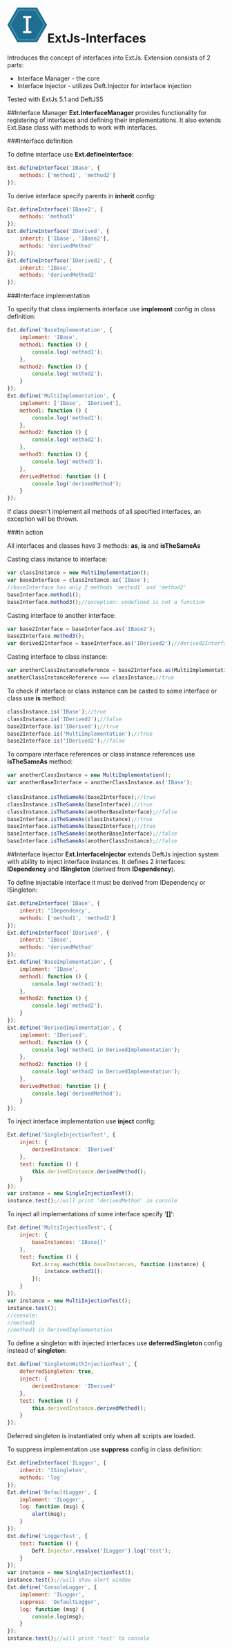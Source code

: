 ![](/icon.png)ExtJs-Interfaces
================

Introduces the concept of interfaces into ExtJs.
Extension consists of 2 parts:
- Interface Manager - the core
- Interface Injector - utilizes Deft.Injector for interface injection

Tested with ExtJs 5.1 and DeftJS5

##Interface Manager
**Ext.InterfaceManager** provides functionality for registering of interfaces and defining their implementations. It also extends Ext.Base class with methods to work with interfaces.

###Interface definition

To define interface use **Ext.defineInterface**:
```js
Ext.defineInterface('IBase', {
    methods: ['method1', 'method2']
});
```

To derive interface specify parents in **inherit** config:
```js
Ext.defineInterface('IBase2', {
    methods: 'method3'
});
Ext.defineInterface('IDerived', {
    inherit: ['IBase', 'IBase2'],
    methods: 'derivedMethod'
});
Ext.defineInterface('IDerived2', {
    inherit: 'IBase',
    methods: 'derivedMethod2'
});
```

###Interface implementation

To specify that class implements interface use **implement** config in class definition:
```js
Ext.define('BaseImplementation', {
    implement: 'IBase',
    method1: function () {
        console.log('method1');
    },
    method2: function () {
        console.log('method2');
    }
});
Ext.define('MultiImplementation', {
    implement: ['IBase', 'IDerived'],
    method1: function () {
        console.log('method1');
    },
    method2: function () {
        console.log('method2');
    },
    method3: function () {
        console.log('method3');
    },
    derivedMethod: function () {
        console.log('derivedMethod');
    }
});
```
If class doesn't implement all methods of all specified interfaces, an exception will be thrown.

###In action

All interfaces and classes  have 3 methods: **as**, **is** and **isTheSameAs**

Casting class instance to interface:
```js
var classInstance = new MultiImplementation();
var baseInterface = classInstance.as('IBase');
//baseInterface has only 2 methods 'method1' and 'method2'
baseInterface.method1();
baseInterface.method3();//exception: undefined is not a function
```

Casting interface to another interface:
```js
var base2Interface = baseInterface.as('IBase2');
base2Interface.method3();
var derived2Interface = baseInterface.as('IDerived2');//derived2Interface will be null because  MultiImplementation class doesn't implement IDerived2
```

Casting interface to class instance:
```js
var anotherClassInstanceReference = base2Interface.as(MultiImplementation);//class may be specified as constructor or as string 'MultiImplementation'
anotherClassInstanceReference === classInstance;//true
```

To check if interface or class instance can be casted to some interface or class use **is** method:
```js
classInstance.is('IBase');//true
classInstance.is('IDerived2');//false
base2Interface.is('IDerived');//true
base2Interface.is('MultiImplementation');//true
base2Interface.is('IDerived2');//false
```

To compare interface references or class instance references use **isTheSameAs** method:
```js
var anotherClassInstance = new MultiImplementation();
var anotherBaseInterface = anotherClassInstance.as('IBase');

classInstance.isTheSameAs(base2Interface);//true
classInstance.isTheSameAs(baseInterface);//true
classInstance.isTheSameAs(anotherBaseInterface);//false
baseInterface.isTheSameAs(classInstance);//true
baseInterface.isTheSameAs(base2Interface);//true
baseInterface.isTheSameAs(anotherBaseInterface);//false
baseInterface.isTheSameAs(anotherClassInstance);//false
```

##Interface Injector
**Ext.InterfaceInjector** extends DeftJs injection system with ability to inject interface instances. It defines 2 interfaces: **IDependency** and **ISingleton** (derived from **IDependency**).

To define injectable interface it must be derived from IDependency or ISingleton:
```js
Ext.defineInterface('IBase', {
    inherit: 'IDependency',
    methods: ['method1', 'method2']
});
Ext.defineInterface('IDerived', {
    inherit: 'IBase',
    methods: 'derivedMethod'
});
Ext.define('BaseImplementation', {
    implement: 'IBase',
    method1: function () {
        console.log('method1');
    },
    method2: function () {
        console.log('method2');
    }
});
Ext.define('DerivedImplementation', {
    implement: 'IDerived',
    method1: function () {
        console.log('method1 in DerivedImplementation');
    },
    method2: function () {
        console.log('method2 in DerivedImplementation');
    },
    derivedMethod: function () {
        console.log('derivedMethod');
    }
});
```

To inject interface implementation use **inject** config:
```js
Ext.define('SingleInjectionTest', {
    inject: {
        derivedInstance: 'IDerived'
    },
    test: function () {
        this.derivedInstance.derivedMethod();
    }
});
var instance = new SingleInjectionTest();
instance.test();//will print 'derivedMethod' in console
```

To inject all implementations of some interface specify '**[]**':
```js
Ext.define('MultiInjectionTest', {
    inject: {
        baseInstances: 'IBase[]'
    },
    test: function () {
        Ext.Array.each(this.baseInstances, function (instance) {
            instance.method1();
        });
    }
});
var instance = new MultiInjectionTest();
instance.test();
//console:
//method1
//method1 in DerivedImplementation
```

To define a singleton with injected interfaces use **deferredSingleton** config instead of **singleton**:
```js
Ext.define('SingletonWithInjectionTest', {
    deferredSingleton: true,
    inject: {
        derivedInstance: 'IDerived'
    },
    test: function () {
        this.derivedInstance.derivedMethod();
    }
});
```
Deferred singleton is instantiated only when all scripts are loaded.

To suppress implementation use **suppress** config in class definition:
```js
Ext.defineInterface('ILogger', {
    inherit: 'ISingleton',
    methods: 'log'
});
Ext.define('DefaultLogger', {
    implement: 'ILogger',
    log: function (msg) {
        alert(msg);
    }
});
Ext.define('LoggerTest', {
    test: function () {
        Deft.Injector.resolve('ILogger').log('test');
    }
});
var instance = new SingleInjectionTest();
instance.test();//will show alert window
Ext.define('ConsoleLogger', {
    implement: 'ILogger',
    suppress: 'DefaultLogger',
    log: function (msg) {
        console.log(msg);
    }
});
instance.test();//will print 'test' to console
```




